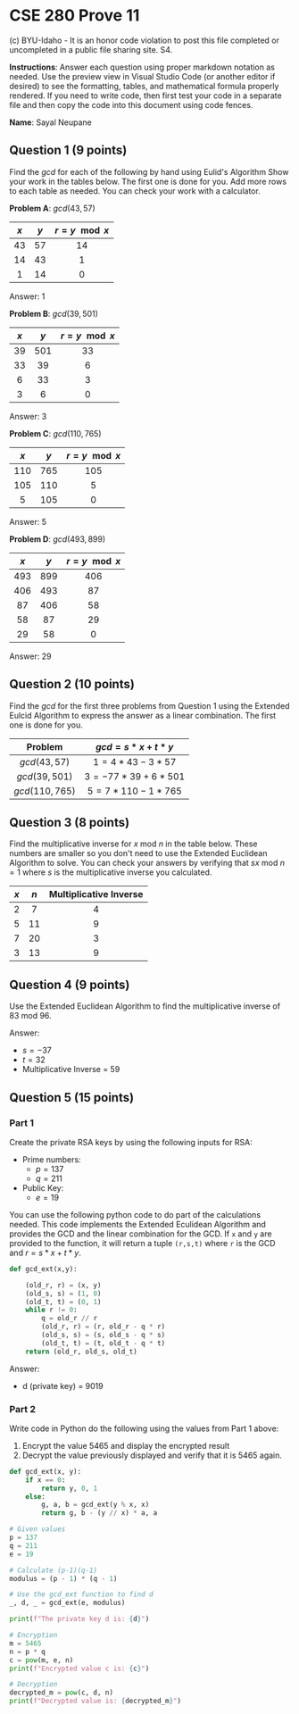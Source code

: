 # CSE 280 Prove 11

(c) BYU-Idaho - It is an honor code violation to post this
file completed or uncompleted in a public file sharing site. S4.

**Instructions**: Answer each question using proper markdown notation as needed.  Use the preview view in Visual Studio Code (or another editor if desired) to see the formatting, tables, and mathematical formula properly rendered.  If you need to write code, then first test your code in a separate file and then copy the code into this document using code fences. 

**Name**: Sayal Neupane

## Question 1 (9 points)

Find the $gcd$ for each of the following by hand using Eulid's Algorithm  Show your work in the tables below.  The first one is done for you.  Add more rows to each table as needed.  You can check your work with a calculator.

**Problem A**: $gcd(43,57)$

|$x$|$y$|$r = y \mod x$|
|:-:|:-:|:-:|
|43|57|14|
|14|43|1|
|1|14|0|

Answer: 1

**Problem B**: $gcd(39,501)$

|$x$|$y$|$r = y \mod x$|
|:-:|:-:|:-:|
|39|501|33|
|33|39|6|
|6|33|3|
|3|6|0|

Answer: 3

**Problem C**: $gcd(110,765)$

|$x$|$y$|$r = y \mod x$|
|:-:|:-:|:-:|
|110|765|105|
|105|110|5|
|5|105|0|

Answer: 5

**Problem D**: $gcd(493,899)$

|$x$|$y$|$r = y \mod x$|
|:-:|:-:|:-:|
|493|899|406|
|406|493|87|
|87|406|58|
|58|87|29|
|29|58|0|

Answer: 29

## Question 2 (10 points)

Find the $gcd$ for the first three problems from Question 1 using the Extended Eulcid Algorithm to express the answer as a linear combination.  The first one is done for you.

|Problem|$gcd = s*x + t*y$|
|:-:|:-:|
|$gcd(43,57)$|$1 = 4*43 - 3*57$|
|$gcd(39,501)$|$3=-77*39+6*501$|
|$gcd(110,765)$|$5=7*110-1*765$|


## Question 3 (8 points)

Find the multiplicative inverse for $x \text{ mod } n$ in the table below.  These numbers are smaller so you don't need to use the Extended Euclidean Algorithm to solve.  You can check your answers by verifying that $sx \text{ mod } n = 1$ where $s$ is the multiplicative inverse you calculated.

|$x$|$n$|Multiplicative Inverse|
|:-:|:-:|:-:|
|2|7|4|
|5|11|9|
|7|20|3|
|3|13|9|

## Question 4 (9 points)
Use the Extended Euclidean Algorithm to find the multiplicative inverse of $83 \text{ mod } 96$.  

Answer:
* $s = -37$
* $t = 32$
* Multiplicative Inverse = 59

## Question 5 (15 points)

### Part 1 

Create the private RSA keys by using the following inputs for RSA:

* Prime numbers:
    * $p = 137$
    * $q = 211$
* Public Key:
    * $e = 19$
    
You can use the following python code to do part of the calculations needed. This code implements the Extended Eculidean Algorithm and provides the GCD and the linear combination for the GCD.  If `x` and `y` are provided to the function, it will return a tuple `(r,s,t)` where `r` is the GCD and $r = s*x + t*y$.

```python
def gcd_ext(x,y):

    (old_r, r) = (x, y)
    (old_s, s) = (1, 0)
    (old_t, t) = (0, 1)
    while r != 0:
        q = old_r // r
        (old_r, r) = (r, old_r - q * r)
        (old_s, s) = (s, old_s - q * s)
        (old_t, t) = (t, old_t - q * t)
    return (old_r, old_s, old_t)
```

Answer:
* d (private key) = 9019

### Part 2

Write code in Python do the following using the values from Part 1 above:

1. Encrypt the value $5465$ and display the encrypted result
2. Decrypt the value previously displayed and verify that it is $5465$ again.


```python
def gcd_ext(x, y):
    if x == 0:
        return y, 0, 1
    else:
        g, a, b = gcd_ext(y % x, x)
        return g, b - (y // x) * a, a

# Given values
p = 137
q = 211
e = 19

# Calculate (p-1)(q-1)
modulus = (p - 1) * (q - 1)

# Use the gcd_ext function to find d
_, d, _ = gcd_ext(e, modulus)

print(f"The private key d is: {d}")

# Encryption
m = 5465
n = p * q
c = pow(m, e, n)
print(f"Encrypted value c is: {c}")

# Decryption
decrypted_m = pow(c, d, n)
print(f"Decrypted value is: {decrypted_m}")

```
  
